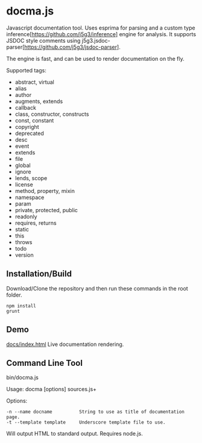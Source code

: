 docma.js
========

Javascript documentation tool. Uses esprima for parsing and a custom
type inference[https://github.com/j5g3/inference] engine for analysis.
It supports JSDOC style comments using
j5g3.jsdoc-parser[https://github.com/j5g3/jsdoc-parser]. 

The engine is fast, and can be used to render documentation on the fly.

Supported tags:

- abstract, virtual
- alias
- author
- augments, extends
- callback
- class, constructor, constructs
- const, constant
- copyright
- deprecated
- desc
- event
- extends
- file
- global
- ignore
- lends, scope
- license
- method, property, mixin
- namespace
- param
- private, protected, public
- readonly
- requires, returns
- static
- this
- throws
- todo
- version

Installation/Build
------------------

Download/Clone the repository and then run these commands in the root folder.

	npm install
	grunt

Demo
----

[docs/index.html](http://j5g3.github.io/docma/docs)
	Live documentation rendering.
	
	
Command Line Tool
-----------------

bin/docma.js

Usage: docma [options] sources.js+

Options:

	-n --name docname          String to use as title of documentation page.
	-t --template template     Underscore template file to use.

Will output HTML to standard output. Requires node.js.
